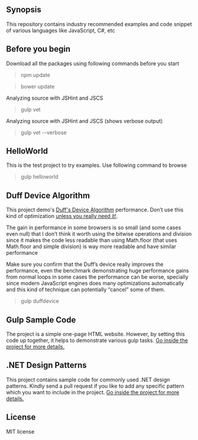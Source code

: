 ## Synopsis
This repository contains industry recommended examples and code snippet of various languages like JavaScript, C#, etc

## Before you begin
Download all the packages using following commands before you start
>npm update

>bower update

Analyzing source with JSHint and JSCS
>gulp vet

Analyzing source with JSHint and JSCS (shows verbose output)
>gulp vet --verbose

## HelloWorld
This is the test project to try examples. Use following command to browse
>gulp helloworld

## Duff Device Algorithm
This project demo's [Duff's Device Algorithm](https://en.wikipedia.org/wiki/Duff's_device) performance. Don’t use this kind of optimization [unless you really need it!](https://en.wikipedia.org/wiki/Program_optimization#When_to_optimize). 

The gain in performance in some browsers is so small (and some cases even null) that I don’t think it worth using the bitwise operations and division since it makes the code less readable than using Math.floor (that uses Math.floor and simple division) is way more readable and have similar performance

Make sure you confirm that the Duff’s device really improves the performance, even the benchmark demonstrating huge performance gains from normal loops in some cases the performance can be worse, specially since modern JavaScript engines does many optimizations automatically and this kind of technique can potentially “cancel” some of them.

>gulp duffdevice

## Gulp Sample Code
The project is a simple one-page HTML website. However, by setting this code up together, it helps to demonstrate various gulp tasks. [Go inside the project for more details.](https://github.com/abhishekgoenka/Patterns-and-Samples/tree/master/GulpSampleCode)

## .NET Design Patterns
This project contains sample code for commonly used .NET design patterns. Kindly send a pull request if you like to add any specific pattern which you want to include in the project.  [Go inside the project for more details.](https://github.com/abhishekgoenka/Patterns-and-Samples/tree/master/DotNetDesignPatterns) 

## License
MIT license
